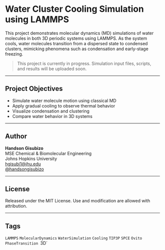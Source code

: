 
# Water Cluster Cooling Simulation using LAMMPS

This project demonstrates molecular dynamics (MD) simulations of water molecules in both 3D periodic systems using LAMMPS. As the system cools, water molecules transition from a dispersed state to condensed clusters, mimicking phenomena such as condensation and early-stage freezing.

>  This project is currently in progress. Simulation input files, scripts, and results will be uploaded soon.

---

## Project Objectives

- Simulate water molecule motion using classical MD
- Apply gradual cooling to observe thermal behavior
- Visualize condensation and clustering
- Compare water behavior in 3D systems

---

## Author

**Handson Gisubizo**  
MSE Chemical & Biomolecular Engineering  
Johns Hopkins University  
 [hgisubi1@jhu.edu](mailto:hgisubi1@jh.edu)  
 [@handsongisubizo](https://github.com/handsongisubizo)

---

## License

Released under the MIT License. Use and modification are allowed with attribution.

---

## Tags

`LAMMPS` `MolecularDynamics` `WaterSimulation` `Cooling` `TIP3P` `SPCE` `Ovito` `PhaseTransition `3D`
